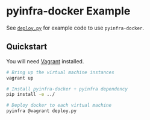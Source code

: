 # pyinfra-docker Example

See [`deploy.py`](./deploy.py) for example code to use `pyinfra-docker`.

## Quickstart

You will need [Vagrant](https://vagrantup.com) installed.

```sh
# Bring up the virtual machine instances
vagrant up

# Install pyinfra-docker + pyinfra dependency
pip install -e ../

# Deploy docker to each virtual machine
pyinfra @vagrant deploy.py
```
